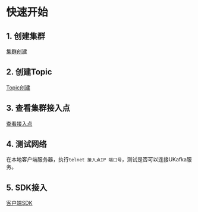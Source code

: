 # 快速开始

## 1. 创建集群

[集群创建](/ukafka/guide/cluster/create)

## 2. 创建Topic

[Topic创建](/ukafka/guide/topic/create)

## 3. 查看集群接入点

[查看接入点](/ukafka/guide/cluster/address)

## 4. 测试网络

在本地客户端服务器，执行`telnet 接入点IP 端口号`，测试是否可以连接UKafka服务。

## 5. SDK接入

[客户端SDK](/ukafka/develop/clientsdk)
